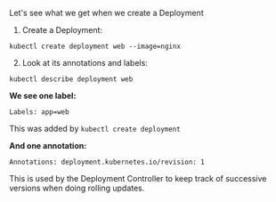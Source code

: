 Let's see what we get when we create a Deployment

1. Create a Deployment:

```execute
kubectl create deployment web --image=nginx
```

2. Look at its annotations and labels:

```execute
kubectl describe deployment web
```

**We see one label:**

```
Labels: app=web
```

This was added by `kubectl create deployment`

**And one annotation:**

```
Annotations: deployment.kubernetes.io/revision: 1
```

This is used by the Deployment Controller to keep track of successive versions when doing rolling updates.
